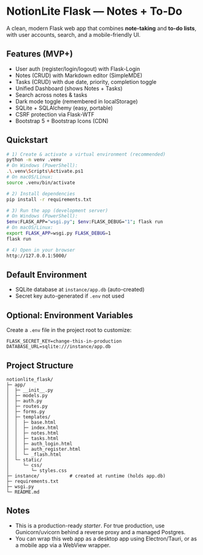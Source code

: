 # NotionLite Flask — Notes + To-Do

A clean, modern Flask web app that combines **note-taking** and **to-do lists**, with user accounts, search, and a mobile-friendly UI.

## Features (MVP+)
- User auth (register/login/logout) with Flask-Login
- Notes (CRUD) with Markdown editor (SimpleMDE)
- Tasks (CRUD) with due date, priority, completion toggle
- Unified Dashboard (shows Notes + Tasks)
- Search across notes & tasks
- Dark mode toggle (remembered in localStorage)
- SQLite + SQLAlchemy (easy, portable)
- CSRF protection via Flask-WTF
- Bootstrap 5 + Bootstrap Icons (CDN)

## Quickstart

```bash
# 1) Create & activate a virtual environment (recommended)
python -m venv .venv
# On Windows (PowerShell):
.\.venv\Scripts\Activate.ps1
# On macOS/Linux:
source .venv/bin/activate

# 2) Install dependencies
pip install -r requirements.txt

# 3) Run the app (development server)
# On Windows (PowerShell):
$env:FLASK_APP="wsgi.py"; $env:FLASK_DEBUG="1"; flask run
# On macOS/Linux:
export FLASK_APP=wsgi.py FLASK_DEBUG=1
flask run

# 4) Open in your browser
http://127.0.0.1:5000/
```

## Default Environment
- SQLite database at `instance/app.db` (auto-created)
- Secret key auto-generated if `.env` not used

## Optional: Environment Variables
Create a `.env` file in the project root to customize:
```
FLASK_SECRET_KEY=change-this-in-production
DATABASE_URL=sqlite:///instance/app.db
```

## Project Structure
```
notionlite_flask/
├─ app/
│  ├─ __init__.py
│  ├─ models.py
│  ├─ auth.py
│  ├─ routes.py
│  ├─ forms.py
│  ├─ templates/
│  │  ├─ base.html
│  │  ├─ index.html
│  │  ├─ notes.html
│  │  ├─ tasks.html
│  │  ├─ auth_login.html
│  │  ├─ auth_register.html
│  │  └─ _flash.html
│  └─ static/
│     └─ css/
│        └─ styles.css
├─ instance/           # created at runtime (holds app.db)
├─ requirements.txt
├─ wsgi.py
└─ README.md
```

## Notes
- This is a production-ready *starter*. For true production, use Gunicorn/uvicorn behind a reverse proxy and a managed Postgres.
- You can wrap this web app as a desktop app using Electron/Tauri, or as a mobile app via a WebView wrapper.

